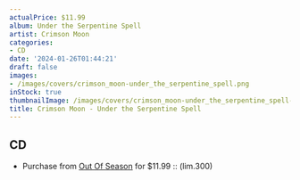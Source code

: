 ```yaml
---
actualPrice: $11.99
album: Under the Serpentine Spell
artist: Crimson Moon
categories:
- CD
date: '2024-01-26T01:44:21'
draft: false
images:
- /images/covers/crimson_moon-under_the_serpentine_spell.png
inStock: true
thumbnailImage: /images/covers/crimson_moon-under_the_serpentine_spell-thumb.png
title: Crimson Moon - Under the Serpentine Spell
---
```


## CD
* Purchase from [Out Of Season](https://www.outofseasonlabel.com/products/crimson-moon-under-the-serpentine-spell-cd-lim-300) for $11.99 :: (lim.300)
